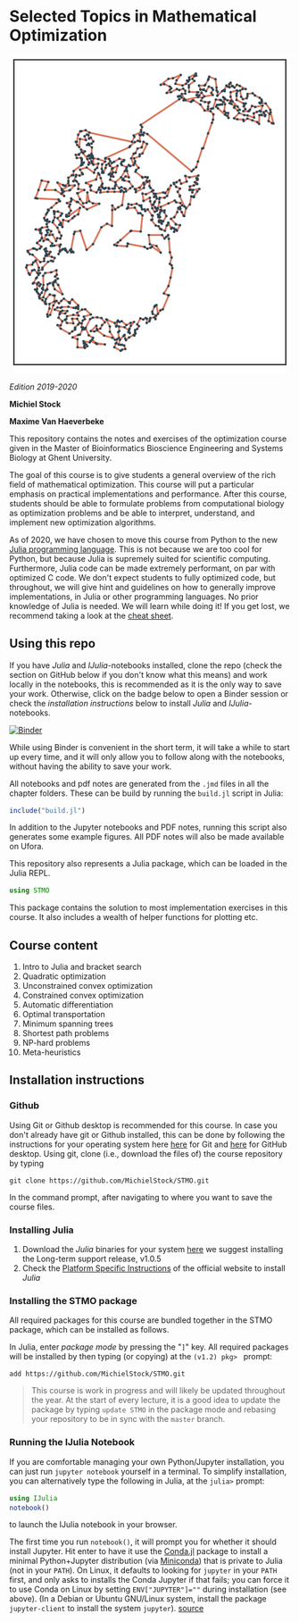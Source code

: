 # Selected Topics in Mathematical Optimization

![](totoro.png)

*Edition 2019-2020*

**Michiel Stock**

**Maxime Van Haeverbeke**

This repository contains the notes and exercises of the optimization course given in the Master of Bioinformatics Bioscience Engineering and Systems Biology at Ghent University.

The goal of this course is to give students a general overview of the rich field of mathematical optimization. This course will put a particular emphasis on practical implementations and performance. After this course, students should be able to formulate problems from computational biology as optimization problems and be able to interpret, understand, and implement new optimization algorithms.

As of 2020, we have chosen to move this course from Python to the new [Julia programming language](https://julialang.org/). This is not because we are too cool for Python, but because Julia is supremely suited for scientific computing. Furthermore, Julia code can be made extremely performant, on par with optimized C code. We don't expect students to fully optimized code, but throughout, we will give hint and guidelines on how to generally improve implementations, in Julia or other programming languages. No prior knowledge of Julia is needed. We will learn while doing it! If you get lost, we recommend taking a look at the [cheat sheet](https://juliadocs.github.io/Julia-Cheat-Sheet/).

## Using this repo

If you have *Julia* and *IJulia*-notebooks installed, clone the repo (check the section on GitHub below if you don't know what this means) and work locally in the notebooks, this is recommended as it is the only way to save your work. Otherwise, click on the badge below to open a Binder session or check the *installation instructions* below to install *Julia* and *IJulia*-notebooks.

[![Binder](https://mybinder.org/badge_logo.svg)](https://mybinder.org/v2/gh/MichielStock/STMO/master)

While using Binder is convenient in the short term, it will take a while to start up every time, and it will only allow you to follow along with the notebooks, without having the ability to save your work.

All notebooks and pdf notes are generated from the `.jmd` files in all the chapter folders. These can be build by running the `build.jl` script in Julia:

```julia
include("build.jl")
```

In addition to the Jupyter notebooks and PDF notes, running this script also generates some example figures. All PDF notes will also be made available on Ufora.

This repository also represents a Julia package, which can be loaded in the Julia REPL.

```julia
using STMO
```

This package contains the solution to most implementation exercises in this course. It also includes a wealth of helper functions for plotting etc.

## Course content

1. Intro to Julia and bracket search
2. Quadratic optimization
3. Unconstrained convex optimization
4. Constrained convex optimization
5. Automatic differentiation
6. Optimal transportation
7. Minimum spanning trees
8. Shortest path problems
9. NP-hard problems
10. Meta-heuristics


## Installation instructions

### Github

Using Git or Github desktop is recommended for this course. In case you don't already have git or Github installed, this can be done by following the instructions for your operating system here [here](https://git-scm.com/book/en/v2/Getting-Started-Installing-Git) for Git and [here](https://desktop.github.com/) for GitHub desktop. Using git, clone (i.e., download the files of) the course repository by typing
```
git clone https://github.com/MichielStock/STMO.git
```
In the command prompt, after navigating to where you want to save the course files.

### Installing Julia

1. Download the *Julia* binaries for your system [here](https://julialang.org/downloads/) we suggest installing the Long-term support release, v1.0.5
2. Check the [Platform Specific Instructions](https://julialang.org/downloads/platform.html) of the official website to install *Julia*

### Installing the STMO package

All required packages for this course are bundled together in the STMO package, which can be installed as follows.

In Julia, enter *package mode* by pressing the "`]`" key.  All required packages will be installed by then typing (or copying) at the `(v1.2) pkg> ` prompt:
```
add https://github.com/MichielStock/STMO.git
```

> This course is work in progress and will likely be updated throughout the year. At the start of every lecture, it is a good idea to update the package by typing `update STMO` in the package mode and rebasing your repository to be in sync with the `master` branch.

### Running the IJulia Notebook

If you are comfortable managing your own Python/Jupyter installation, you can just run `jupyter notebook` yourself in a terminal. To simplify installation, you can alternatively type the following in Julia, at the `julia>` prompt:
```julia
using IJulia
notebook()
```
to launch the IJulia notebook in your browser.

The first time you run `notebook()`, it will prompt you
for whether it should install Jupyter.  Hit enter to have it use the [Conda.jl](https://github.com/Luthaf/Conda.jl) package to install a minimal Python+Jupyter distribution (via [Miniconda](http://conda.pydata.org/docs/install/quick.html)) that is private to Julia (not in your `PATH`).
On Linux, it defaults to looking for `jupyter` in your `PATH` first, and only asks to installs the  Conda Jupyter if that fails; you can force it to use Conda on Linux by setting `ENV["JUPYTER"]=""` during installation (see above).  (In a Debian or Ubuntu  GNU/Linux system, install the package `jupyter-client` to install the system `jupyter`).
[source](https://raw.githubusercontent.com/JuliaLang/IJulia.jl/master/README.md)
